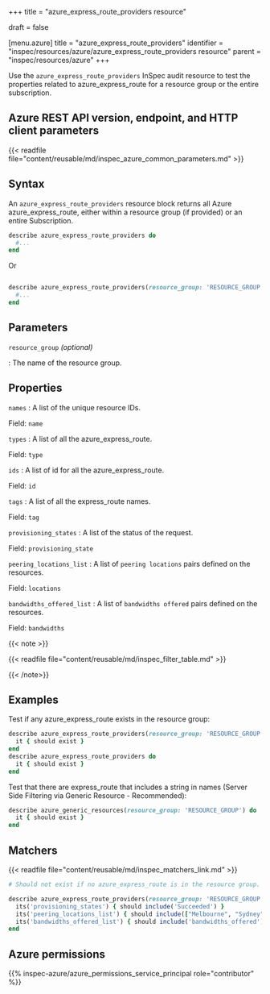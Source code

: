 +++
title = "azure_express_route_providers resource"

draft = false


[menu.azure]
title = "azure_express_route_providers"
identifier = "inspec/resources/azure/azure_express_route_providers resource"
parent = "inspec/resources/azure"
+++

Use the `azure_express_route_providers` InSpec audit resource to test the properties related to azure_express_route for a resource group or the entire subscription.

## Azure REST API version, endpoint, and HTTP client parameters

{{< readfile file="content/reusable/md/inspec_azure_common_parameters.md" >}}

## Syntax

An `azure_express_route_providers` resource block returns all Azure azure_express_route, either within a resource group (if provided) or an entire Subscription.

```ruby
describe azure_express_route_providers do
  #...
end
```

Or

```ruby

describe azure_express_route_providers(resource_group: 'RESOURCE_GROUP') do
  #...
end
```

## Parameters

`resource_group` _(optional)_

: The name of the resource group.

## Properties

`names`
: A list of the unique resource IDs.

  Field: `name`

`types`
: A list of all the azure_express_route.

  Field: `type`

`ids`
: A list of id for all the azure_express_route.

  Field: `id`

`tags`
: A list of all the express_route names.

  Field: `tag`

`provisioning_states`
: A list of the status of the request.

  Field: `provisioning_state`

`peering_locations_list`
: A list of `peering locations` pairs defined on the resources.

  Field: `locations`

`bandwidths_offered_list`
: A list of `bandwidths offered` pairs defined on the resources.

  Field: `bandwidths`

{{< note >}}

{{< readfile file="content/reusable/md/inspec_filter_table.md" >}}

{{< /note>}}

## Examples

Test if any azure_express_route exists in the resource group:

```ruby
describe azure_express_route_providers(resource_group: 'RESOURCE_GROUP') do
  it { should exist }
end
describe azure_express_route_providers do
  it { should exist }
end
```

Test that there are express_route that includes a string in names (Server Side Filtering via Generic Resource - Recommended):

```ruby
describe azure_generic_resources(resource_group: 'RESOURCE_GROUP') do
  it { should exist }
end
```

## Matchers

{{< readfile file="content/reusable/md/inspec_matchers_link.md" >}}

```ruby
# Should not exist if no azure_express_route is in the resource group.

describe azure_express_route_providers(resource_group: 'RESOURCE_GROUP') do
  its('provisioning_states') { should include('Succeeded') }
  its('peering_locations_list') { should include(["Melbourne", "Sydney"]) }
  its('bandwidths_offered_list') { should include('bandwidths_offered') }
end
```

## Azure permissions

{{% inspec-azure/azure_permissions_service_principal role="contributor" %}}
